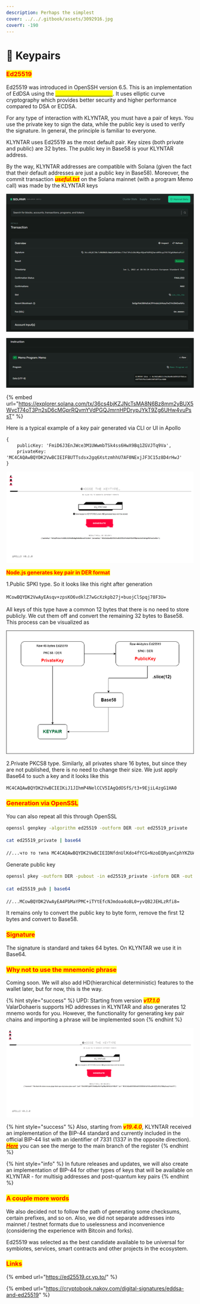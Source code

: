 ```yaml
---
description: Perhaps the simplest
cover: ../../.gitbook/assets/3092916.jpg
coverY: -190
---
```


# 🔐 Keypairs

### <mark style="color:red;">Ed25519</mark>

Ed25519 was introduced in OpenSSH version 6.5. This is an implementation of EdDSA using the [<mark style="color:yellow;">Twisted Edwards curve</mark>](https://en.wikipedia.org/wiki/Twisted\_Edwards\_curve). It uses elliptic curve cryptography which provides better security and higher performance compared to DSA or ECDSA.

For any type of interaction with KLYNTAR, you must have a pair of keys. You use the private key to sign the data, while the public key is used to verify the signature. In general, the principle is familiar to everyone.

KLYNTAR uses Ed25519 as the most default pair. Key sizes (both private and public) are 32 bytes. The public key in Base58 is your KLYNTAR address.

By the way, KLYNTAR addresses are compatible with Solana (given the fact that their default addresses are just a public key in Base58). Moreover, the commit transaction _<mark style="color:red;">**useful.txt**</mark>_ on the Solana mainnet (with a program Memo call) was made by the KLYNTAR keys

![You can view the transaction on the official Solana explorer](<../../.gitbook/assets/image (10) (1) (1) (1).png>)

![](<../../.gitbook/assets/image (8) (1) (1).png>)

{% embed url="https://explorer.solana.com/tx/36cs4bjKZJNcTsMA8N6Bz8mm2yBUX5WvcT74oT3Pn2sD6cMGprRQvmYVdPGQJmrnHPDrypJYkT9Zg6UHw4vuPssT" %}

Here is a typical example of a key pair generated via CLI or UI in Apollo

```
{
    publicKey: 'FmiD6J3EnJWce3M1UWwmbTSk4ss6HwX9Bq1ZGVJTq9Va',
    privateKey: 'MC4CAQAwBQYDK2VwBCIEIFBUTTsdsx2gq6XstzmhhU7AF0NExjJF3C15z8D4rHwJ'
}
```

![](<../../.gitbook/assets/image (14) (1) (1) (1) (1).png>)

<mark style="color:red;">**Node.js generates key pair in DER format**</mark>

1.Public SPKI type. So it looks like this right after generation\
\
`MCowBQYDK2VwAyEAsqv+zpsKO6vdklZ7wGcXzkpb27j+buojClSpqj78F3U=`\
\
All keys of this type have a common 12 bytes that there is no need to store publicly. We cut them off and convert the remaining 32 bytes to Base58. This process can be visualized as

![](<../../.gitbook/assets/image (9) (1) (1) (1) (1).png>)

2.Private PKCS8 type. Similarly, all privates share 16 bytes, but since they are not published, there is no need to change their size. We just apply Base64 to such a key and it looks like this

`MC4CAQAwBQYDK2VwBCIEIKiJ1JIhmP4NelCCV5IAgQdOSfS/t3+9EjiL4zgG1HA0`

### <mark style="color:red;">Generation via OpenSSL</mark>

You can also repeat all this through OpenSSL

```bash
openssl genpkey -algorithm ed25519 -outform DER -out ed25519_private

cat ed25519_private | base64

//...что то типа MC4CAQAwBQYDK2VwBCIEIDNfdnUlKdo4fYCG+NzoEQRyanCphYKZUA9XX8uFI7nV
```

Generate public key

```bash
openssl pkey -outform DER -pubout -in ed25519_private -inform DER -out ed25519_pub

cat ed25519_pub | base64

//...MCowBQYDK2VwAyEA4PbMaYPMC+iTYtEfcNJmdoa4o8L0+yvQB2JEHLzRfi8=
```

It remains only to convert the public key to byte form, remove the first 12 bytes and convert to Base58.

### <mark style="color:red;">**Signature**</mark>

The signature is standard and takes 64 bytes. On KLYNTAR we use it in Base64.

### <mark style="color:red;">Why not to use the mnemonic phrase</mark>

Coming soon. We will also add HD(hierarchical deterministic) features to the wallet later, but for now, this is the way.

{% hint style="success" %}
UPD: Starting from version _<mark style="color:red;">**v17.1.0**</mark>_ ValarDohaeris supports HD addresses in KLYNTAR and also generates 12 mnemo words for you. However, the functionality for generating key pair chains and importing a phrase will be implemented soon
{% endhint %}

![](<../../.gitbook/assets/image (16) (1) (1) (1) (1) (1).png>)

{% hint style="success" %}
Also, starting from _<mark style="color:red;">**v19.4.0**</mark>_, KLYNTAR received an implementation of the BIP-44 standard and currently included in the official BIP-44 list with an identifier of 7331 (1337 in the opposite direction). [_<mark style="color:red;">**Here**</mark>_](https://github.com/satoshilabs/slips/pull/1388) you can see the merge to the main branch of the register
{% endhint %}

{% hint style="info" %}
In future releases and updates, we will also create an implementation of BIP-44 for other types of keys that will be available on KLYNTAR - for multisig addresses and post-quantum key pairs
{% endhint %}

### <mark style="color:red;">**A couple more words**</mark>

We also decided not to follow the path of generating some checksums, certain prefixes, and so on. Also, we did not separate addresses into mainnet / testnet formats due to uselessness and inconvenience (considering the experience with Bitcoin and forks).

Ed25519 was selected as the best candidate available to be universal for symbiotes, services, smart contracts and other projects in the ecosystem.

### <mark style="color:red;">**Links**</mark>

{% embed url="https://ed25519.cr.yp.to/" %}

{% embed url="https://cryptobook.nakov.com/digital-signatures/eddsa-and-ed25519" %}

